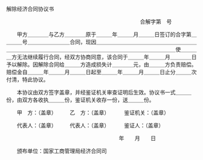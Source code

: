 



解除经济合同协议书



 

　　　　　　　　　　　　　　　　　　　　　　　　　 合解字第　号　　

　　甲方＿＿＿＿与乙方＿＿＿＿原于＿＿＿年＿＿＿月＿＿＿日签订的合字第＿＿＿＿号＿＿＿＿＿＿＿＿合同，现因＿＿＿＿＿＿＿＿＿＿＿＿＿＿＿＿＿＿＿＿＿＿＿＿＿＿＿＿＿＿＿＿＿＿＿＿＿＿＿＿＿＿＿＿＿＿＿＿＿＿＿使＿＿＿＿方无法继续履行合同，经双方协商同意，该合同于＿＿＿年＿＿＿月＿＿＿＿日予以解除。因解除合同给＿＿＿方造成损失计＿＿＿＿元，由＿＿＿方负责赔偿。赔偿金自＿＿＿年＿＿＿月＿＿＿日起至＿＿＿年＿＿＿月＿＿＿日止分＿＿＿次付清，特此协议。

　　本协议由双方签字盖章，并经鉴证机关审查证明后生效。协议书一式＿＿＿份，由双方各收执＿＿＿份，鉴证机关收存一份，送＿＿＿份。　　

　　甲　方：（盖章）　　　乙　方：（盖章）　　　 鉴证机关：（盖章）

　　代表人：（盖章）　　　代表人：（盖章）　　　 鉴证人：（盖章）

　　　　　　　　　　　　　　　　　　　　　 年　　月　　日　　

　　颁布单位：国家工商管理局经济合同司

　　